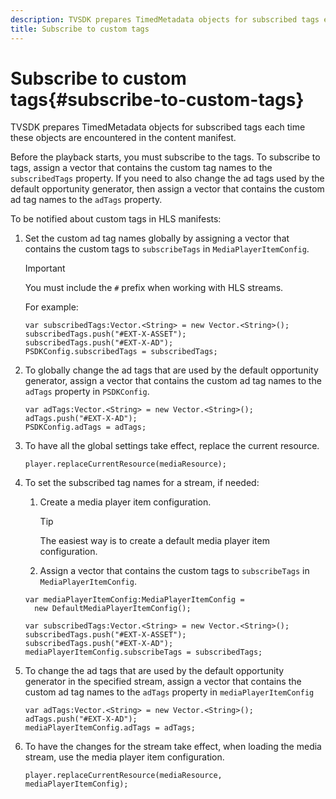 ```yaml
---
description: TVSDK prepares TimedMetadata objects for subscribed tags each time these objects are encountered in the content manifest.
title: Subscribe to custom tags
---
```


# Subscribe to custom tags{#subscribe-to-custom-tags}

TVSDK prepares TimedMetadata objects for subscribed tags each time these objects are encountered in the content manifest.

Before the playback starts, you must subscribe to the tags. 
To subscribe to tags, assign a vector that contains the custom tag names to the `subscribedTags` property. If you need to also change the ad tags used by the default opportunity generator, then assign a vector that contains the custom ad tag names to the `adTags` property.

To be notified about custom tags in HLS manifests: 

1. Set the custom ad tag names globally by assigning a vector that contains the custom tags to `subscribeTags` in `MediaPlayerItemConfig`.

   >[!IMPORTANT]
   >
   >You must include the `#` prefix when working with HLS streams.

   For example: 

   ```
   var subscribedTags:Vector.<String> = new Vector.<String>(); 
   subscribedTags.push("#EXT-X-ASSET"); 
   subscribedTags.push("#EXT-X-AD"); 
   PSDKConfig.subscribedTags = subscribedTags;
   ```

1. To globally change the ad tags that are used by the default opportunity generator, assign a vector that contains the custom ad tag names to the `adTags` property in `PSDKConfig`.

   ```
   var adTags:Vector.<String> = new Vector.<String>(); 
   adTags.push("#EXT-X-AD"); 
   PSDKConfig.adTags = adTags; 
   
   ```

1. To have all the global settings take effect, replace the current resource.

   ```
   player.replaceCurrentResource(mediaResource);
   ```

1. To set the subscribed tag names for a stream, if needed:
   1. Create a media player item configuration.

      >[!TIP]
      >
      >The easiest way is to create a default media player item configuration.

   1. Assign a vector that contains the custom tags to `subscribeTags` in `MediaPlayerItemConfig`.

   ```
   var mediaPlayerItemConfig:MediaPlayerItemConfig =  
     new DefaultMediaPlayerItemConfig(); 
            
   var subscribedTags:Vector.<String> = new Vector.<String>(); 
   subscribedTags.push("#EXT-X-ASSET"); 
   subscribedTags.push("#EXT-X-AD"); 
   mediaPlayerItemConfig.subscribeTags = subscribedTags;
   ```

1. To change the ad tags that are used by the default opportunity generator in the specified stream, assign a vector that contains the custom ad tag names to the `adTags` property in `mediaPlayerItemConfig`

   ```
   var adTags:Vector.<String> = new Vector.<String>(); 
   adTags.push("#EXT-X-AD"); 
   mediaPlayerItemConfig.adTags = adTags;
   ```

1. To have the changes for the stream take effect, when loading the media stream, use the media player item configuration.

   ```
   player.replaceCurrentResource(mediaResource, mediaPlayerItemConfig);
   ```

